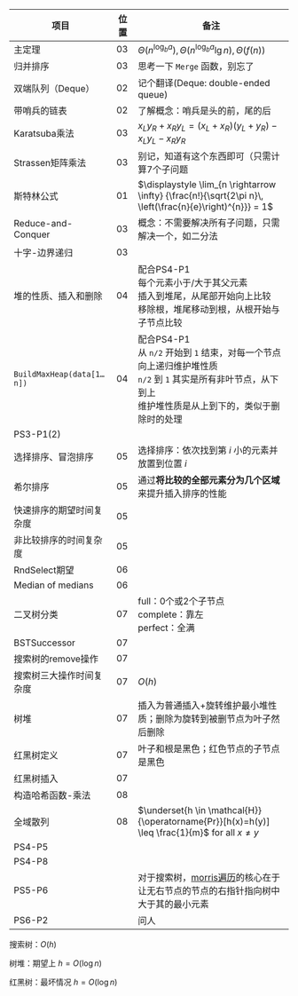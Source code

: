 | 项目                      | 位置 | 备注                                                         |
| ------------------------- | ---- | ------------------------------------------------------------ |
| 主定理                    | 03   | $\Theta(n^{\log_b a}),\Theta(n^{\log_b a}\lg n),\Theta(f(n))$ |
| 归并排序                  | 03   | 思考一下 `Merge` 函数，别忘了                                |
| 双端队列（Deque）         | 02   | 记个翻译(Deque: double-ended queue)                          |
| 带哨兵的链表              | 02   | 了解概念：哨兵是头的前，尾的后                               |
| Karatsuba乘法             | 03   | $x_Ly_R+x_Ry_L=(x_L+x_R)(y_L+y_R)-x_Ly_L-x_Ry_R$             |
| Strassen矩阵乘法          | 03   | 别记，知道有这个东西即可（只需计算7个子问题                  |
| 斯特林公式                | 01   | $\displaystyle \lim_{n \rightarrow \infty} {\frac{n!}{\sqrt{2\pi n}\, \left(\frac{n}{e}\right)^{n}}} = 1$ |
| Reduce-and-Conquer        | 03   | 概念：不需要解决所有子问题，只需解决一个，如二分法           |
| 十字-边界递归             | 03   |                                                              |
| 堆的性质、插入和删除      | 04   | 配合PS4-P1<br>每个元素小于/大于其父元素<br>插入到堆尾，从尾部开始向上比较<br>移除根，堆尾移动到根，从根开始与子节点比较 |
| `BuildMaxHeap(data[1…n])` | 04   | 配合PS4-P1<br>从 `n/2` 开始到 `1` 结束，对每一个节点向上递归维护堆性质<br>`n/2` 到 `1` 其实是所有非叶节点，从下到上<br>维护堆性质是从上到下的，类似于删除时的处理 |
| PS3-P1(2)                 |      |                                                              |
| 选择排序、冒泡排序        | 05   | 选择排序：依次找到第 $i$ 小的元素并放置到位置 $i$            |
| 希尔排序                  | 05   | 通过**将比较的全部元素分为几个区域**来提升插入排序的性能     |
| 快速排序的期望时间复杂度  | 05   |                                                              |
| 非比较排序的时间复杂度    | 05   |                                                              |
| RndSelect期望             | 06   |                                                              |
| Median of medians         | 06   |                                                              |
| 二叉树分类                | 07   | full：0个或2个子节点<br>complete：靠左<br>perfect：全满      |
| BSTSuccessor              | 07   |                                                              |
| 搜索树的remove操作        | 07   |                                                              |
| 搜索树三大操作时间复杂度  | 07   | $O(h)$                                                       |
| 树堆                      | 07   | 插入为普通插入+旋转维护最小堆性质；删除为旋转到被删节点为叶子然后删除 |
| 红黑树定义                | 07   | 叶子和根是黑色；红色节点的子节点是黑色                       |
| 红黑树插入                | 07   |                                                              |
| 构造哈希函数-乘法         | 08   |                                                              |
| 全域散列                  | 08   | $\underset{h \in \mathcal{H}}{\operatorname{Pr}}[h(x)=h(y)] \leq \frac{1}{m}$ for all $x \neq y$ |
| PS4-P5                    |      |                                                              |
| PS4-P8                    |      |                                                              |
| PS5-P6                    |      | 对于搜索树，[morris遍历](https://zhuanlan.zhihu.com/p/101321696)的核心在于让无右节点的节点的右指针指向树中大于其的最小元素 |
| PS6-P2                    |      | 问人                                                         |

搜索树：$O(h)$

树堆：期望上 $h=O(\log n)$

红黑树：最坏情况 $h=O(\log n)$

